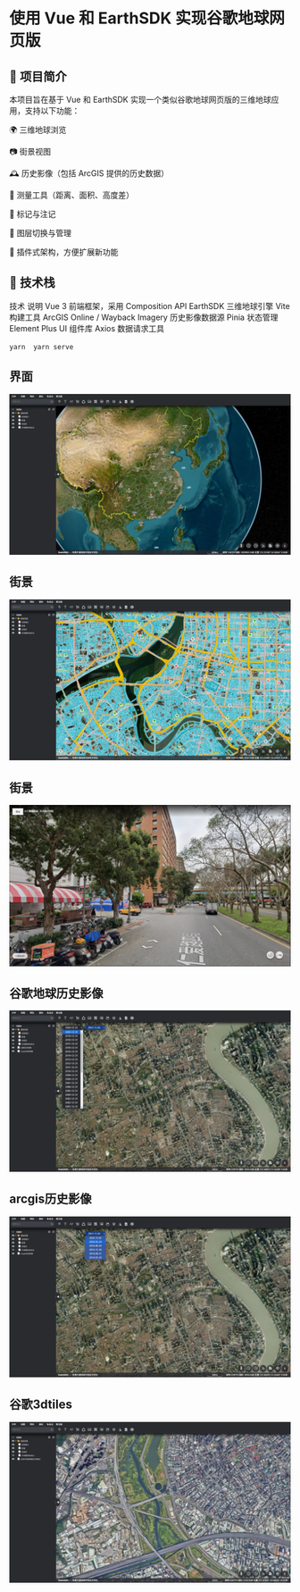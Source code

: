# 使用 Vue 和 EarthSDK 实现谷歌地球网页版
## 🎯 项目简介
本项目旨在基于 Vue 和 EarthSDK 实现一个类似谷歌地球网页版的三维地球应用，支持以下功能：

🌍 三维地球浏览

📷 街景视图

🕰 历史影像（包括 ArcGIS 提供的历史数据）

📐 测量工具（距离、面积、高度差）

📍 标记与注记

🔄 图层切换与管理

🧩 插件式架构，方便扩展新功能

## 🧱 技术栈
技术	说明
Vue 3	前端框架，采用 Composition API
EarthSDK	三维地球引擎
Vite	构建工具
ArcGIS Online / Wayback Imagery	历史影像数据源
Pinia	状态管理
Element Plus	UI 组件库
Axios	数据请求工具

``
yarn 
yarn serve
``

## 界面
![界面](./md/1.png)

## 街景
![街景](./md/2.png)

## 街景
![街景](./md/3.png)

## 谷歌地球历史影像
![谷歌地球历史影像](./md/4.png)

## arcgis历史影像
![arcgis历史影像](./md/5.png)

## 谷歌3dtiles
![arcgis历史影像](./md/6.png)